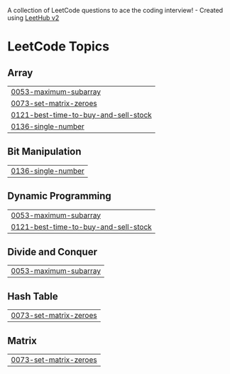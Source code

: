 A collection of LeetCode questions to ace the coding interview! - Created using [LeetHub v2](https://github.com/arunbhardwaj/LeetHub-2.0)
<!---LeetCode Topics Start-->
# LeetCode Topics
## Array
|  |
| ------- |
| [0053-maximum-subarray](https://github.com/nirajbhagat1/Leetcode-Problems/tree/master/0053-maximum-subarray) |
| [0073-set-matrix-zeroes](https://github.com/nirajbhagat1/Leetcode-Problems/tree/master/0073-set-matrix-zeroes) |
| [0121-best-time-to-buy-and-sell-stock](https://github.com/nirajbhagat1/Leetcode-Problems/tree/master/0121-best-time-to-buy-and-sell-stock) |
| [0136-single-number](https://github.com/nirajbhagat1/Leetcode-Problems/tree/master/0136-single-number) |
## Bit Manipulation
|  |
| ------- |
| [0136-single-number](https://github.com/nirajbhagat1/Leetcode-Problems/tree/master/0136-single-number) |
## Dynamic Programming
|  |
| ------- |
| [0053-maximum-subarray](https://github.com/nirajbhagat1/Leetcode-Problems/tree/master/0053-maximum-subarray) |
| [0121-best-time-to-buy-and-sell-stock](https://github.com/nirajbhagat1/Leetcode-Problems/tree/master/0121-best-time-to-buy-and-sell-stock) |
## Divide and Conquer
|  |
| ------- |
| [0053-maximum-subarray](https://github.com/nirajbhagat1/Leetcode-Problems/tree/master/0053-maximum-subarray) |
## Hash Table
|  |
| ------- |
| [0073-set-matrix-zeroes](https://github.com/nirajbhagat1/Leetcode-Problems/tree/master/0073-set-matrix-zeroes) |
## Matrix
|  |
| ------- |
| [0073-set-matrix-zeroes](https://github.com/nirajbhagat1/Leetcode-Problems/tree/master/0073-set-matrix-zeroes) |
<!---LeetCode Topics End-->